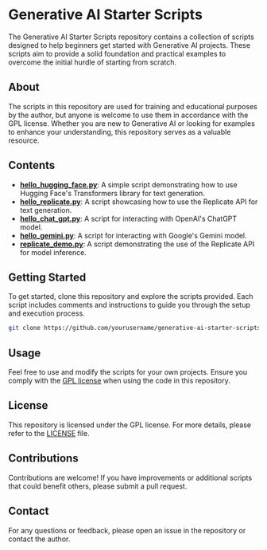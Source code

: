 # Generative AI Starter Scripts

The Generative AI Starter Scripts repository contains a collection of scripts designed to help beginners get started with Generative AI projects. These scripts aim to provide a solid foundation and practical examples to overcome the initial hurdle of starting from scratch.

## About

The scripts in this repository are used for training and educational purposes by the author, but anyone is welcome to use them in accordance with the GPL license. Whether you are new to Generative AI or looking for examples to enhance your understanding, this repository serves as a valuable resource.

## Contents

- [**hello_hugging_face.py**](hello_hugging_face.py): A simple script demonstrating how to use Hugging Face's Transformers library for text generation.
- [**hello_replicate.py**](hello_replicate.py): A script showcasing how to use the Replicate API for text generation.
- [**hello_chat_gpt.py**](hello_chat_gpt.py): A script for interacting with OpenAI's ChatGPT model.
- [**hello_gemini.py**](hello_gemini.py): A script for interacting with Google's Gemini model.
- [**replicate_demo.py**](replicate_demo.py): A script demonstrating the use of the Replicate API for model inference.

## Getting Started

To get started, clone this repository and explore the scripts provided. Each script includes comments and instructions to guide you through the setup and execution process.

```bash
git clone https://github.com/yourusername/generative-ai-starter-scripts.git
```

## Usage

Feel free to use and modify the scripts for your own projects. Ensure you comply with the [GPL license](LICENSE) when using the code in this repository.

## License

This repository is licensed under the GPL license. For more details, please refer to the [LICENSE](LICENSE) file.

## Contributions

Contributions are welcome! If you have improvements or additional scripts that could benefit others, please submit a pull request.

## Contact

For any questions or feedback, please open an issue in the repository or contact the author.

